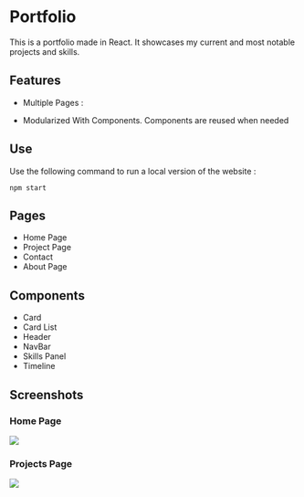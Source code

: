 # Portfolio

This is a portfolio made in React. It showcases my current and most notable projects and skills.

## Features

- Multiple Pages : 

- Modularized With Components. Components are reused when needed

## Use 

Use the following command to run a local version of the website : 

`npm start`

## Pages

- Home Page
- Project Page
- Contact
- About Page

## Components

- Card
- Card List
- Header
- NavBar 
- Skills Panel 
- Timeline

## Screenshots

### Home Page
![](https://i.imgur.com/gObOmcG.png)

### Projects Page
![](https://i.imgur.com/7S9aAiJ.png)
